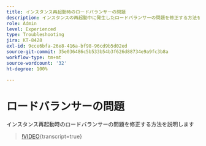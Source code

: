```yaml
---
title: インスタンス再起動時のロードバランサーの問題
description: インスタンスの再起動中に発生したロードバランサーの問題を修正する方法を説明します
role: Admin
level: Experienced
type: Troubleshooting
jira: KT-8428
exl-id: 9cce6bfa-26e8-416a-bf98-96cd9b5d02ed
source-git-commit: 35e036486c5b533b54b3f626d88734e9a9fc3b8a
workflow-type: tm+mt
source-wordcount: '32'
ht-degree: 100%

---
```


# ロードバランサーの問題

インスタンス再起動時のロードバランサーの問題を修正する方法を説明します
>[!VIDEO](https://video.tv.adobe.com/v/335984?quality=12&learn=on){transcript=true}
